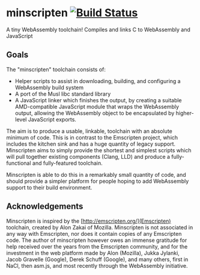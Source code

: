 # minscripten [![Build Status](https://travis-ci.org/NWilson/minscripten.svg?branch=master)](https://travis-ci.org/NWilson/minscripten)
A tiny WebAssembly toolchain! Compiles and links C to WebAssembly and JavaScript

## Goals

The "minscripten" toolchain consists of:
* Helper scripts to assist in downloading, building, and configuring a WebAssembly build system
* A port of the Musl libc standard library
* A JavaScript linker which finishes the output, by creating a suitable AMD-compatible JavaScript module that wraps the WebAssembly output, allowing the WebAssembly object to be encapsulated by higher-level JavaScript exports.

The aim is to produce a usable, linkable, toolchain with an absolute minimum of code. This is in contrast to the Emscripten project, which includes the kitchen sink and has a huge quantity of legacy support. Minscripten aims to simply provide the shortest and simplest scripts which will pull together existing components (Clang, LLD) and produce a fully-functional and fully-featured toolchain.

Minscripten is able to do this in a remarkably small quantity of code, and should provide a simpler platform for people hoping to add WebAssembly support to their build environment.

## Acknowledgements

Minscripten is inspired by the [http://emscripten.org/](Emscripten) toolchain, created by Alon Zakai of Mozilla. Minscripten is not associated in any way with Emscripten, nor does it contain copies of any Emscripten code. The author of minscripten however owes an immense gratitude for help received over the years from the Emscripten community, and for the investment in the web platform made by Alon (Mozilla), Jukka Jylanki, Jacob Gravelle (Google), Derek Schuff (Google), and many others, first in NaCl, then asm.js, and most recently through the WebAssembly initiative.
